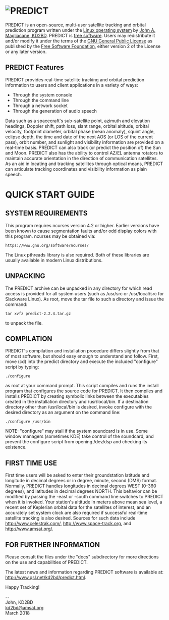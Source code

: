 
![PREDICT](https://qsl.net/kd2bd/predictlogo.jpg)
=================================================

PREDICT is an [open-source](http://www.opensource.org/), multi-user satellite
tracking and orbital prediction program written under the [Linux operating
system](https://qsl.net/kd2bd/linux.html) by [John A. Magliacane,
KD2BD](https://qsl.net/kd2bd/index.html).  PREDICT is [free
software](https://www.gnu.org/philosophy/free-sw.html).  Users may redistribute
it and/or modify it under the terms of the [GNU General Public
License](https://www.gnu.org/licenses/gpl.html) as published by the [Free
Software Foundation](https://www.fsf.org/), either version 2 of the License or
any later version.


PREDICT Features
----------------
PREDICT provides real-time satellite tracking and orbital prediction information
to users and client applications in a variety of ways:

*	Through the system console
*	Through the command line
*	Through a network socket
*	Through the generation of audio speech

Data such as a spacecraft's sub-satellite point, azimuth and elevation headings,
Doppler shift, path loss, slant range, orbital altitude, orbital velocity,
footprint diameter, orbital phase (mean anomaly), squint angle, eclipse depth,
the time and date of the next AOS (or LOS of the current pass), orbit number,
and sunlight and visibility information are provided on a real-time basis.
PREDICT can also track (or predict the position of) the Sun and Moon.  PREDICT
also has the ability to control AZ/EL antenna rotators to maintain accurate
orientation in the direction of communication satellites.  As an aid in locating
and tracking satellites through optical means, PREDICT can articulate tracking
coordinates and visibility information as plain speech.


QUICK START GUIDE
=========================

SYSTEM REQUIREMENTS
-------------------
This program requires ncurses version 4.2 or higher.  Earlier versions have
been known to cause segmentation faults and/or odd display colors with this
program.  ncurses may be obtained via:

	https://www.gnu.org/software/ncurses/


The Linux pthreads library is also required.  Both of these libraries are
usually available in modern Linux distributions.


UNPACKING
---------
The PREDICT archive can be unpacked in any directory for which read access
is provided for all system users (such as /usr/src or /usr/local/src for
Slackware Linux).  As root, move the tar file to such a directory and
issue the command:

	tar xvfz predict-2.2.4.tar.gz

to unpack the file.


COMPILATION
-----------
PREDICT's compilation and installation procedure differs slightly from
that of most software, but should easy enough to understand and follow.
First, move (cd) into the predict directory and execute the included
"configure" script by typing:

	./configure

as root at your command prompt.  This script compiles and runs the install
program that configures the source code for PREDICT.  It then compiles and
installs PREDICT by creating symbolic links between the executables created
in the installation directory and /usr/local/bin.  If a destination directory
other than /usr/local/bin is desired, invoke configure with the desired
directory as an argument on the command line:

	./configure /usr/bin

NOTE: "configure" may stall if the system soundcard is in use.  Some
window managers (sometimes KDE) take control of the soundcard, and prevent
the configure script from opening /dev/dsp and checking its existence.


FIRST TIME USE
--------------
First time users will be asked to enter their groundstation latitude and
longitude in decimal degrees or in degree, minute, second (DMS) format.
Normally, PREDICT handles longitudes in decimal degrees WEST (0-360
degrees), and latitudes in decimal degrees NORTH.  This behavior can be
modified by passing the -east or -south command line switches to PREDICT
when it is invoked.  Your station's altitude in meters above mean sea
level, a recent set of Keplerian orbital data for the satellites of
interest, and an accurately set system clock are also required if
successful real-time satellite tracking is also desired.  Sources
for such data include http://www.celestrak.com/,
http://www.space-track.org, and http://www.amsat.org/.


FOR FURTHER INFORMATION
-----------------------
Please consult the files under the "docs" subdirectory for more
directions on the use and capabilities of PREDICT.

The latest news and information regarding PREDICT software is
available at: http://www.qsl.net/kd2bd/predict.html.


Happy Tracking!

--  
John, KD2BD  
kd2bd@amsat.org  
March 2018

